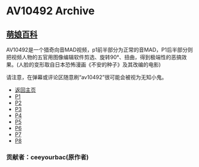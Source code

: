 # AV10492 Archive

## [萌娘百科](https://zh.moegirl.org.cn/zh-cn/Oooo%EF%BC%8Cav10492)

AV10492是一个猎奇向音MAD视频，p1前半部分为正常的音MAD，P1后半部分则把视频人物的五官用图像编辑软件剪选、旋转90°、扭曲，得到极端性的恶搞效果。(人脸的变形取自日本恐怖漫画《不安的种子》及其改编的电影)

请注意，在弹幕或评论区随意刷“av10492”很可能会被视为无知小鬼。

- [返回主页](..\index.md)
- [P1](Av10492/p1.mp4)
- [P2](Av10492/p2.mp4)
- [P3](Av10492/p3.mp4)
- [P4](Av10492/p4.mp4)
- [P5](Av10492/p5.mp4)
- [P6](Av10492/p6.mp4)
- [P7](Av10492/p7.mp4)
- [P8](Av10492/p8.mp4)

### 贡献者：ceeyourbac(原作者)
